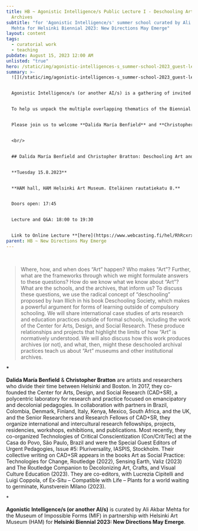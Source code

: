 ```yaml
---
title: HB ~ Agonistic Intelligence/s Public Lecture I - Deschooling Art and its
  Archives
subtitle: "for 'Agonistic Intelligence/s' summer school curated by Ali Akbar
  Mehta for Helsinki Biennial 2023: New Directions May Emerge"
layout: content
tags:
  - curatorial work
  - teaching
pubdate: August 15, 2023 12:00 AM
unlisted: "true"
hero: /static/img/agonistic-intelligences-s_summer-school-2023_guest-lecture_1.png
summary: >-
  ![](/static/img/agonistic-intelligences-s_summer-school-2023_guest-lecture_1.png)


  Agonistic Intelligence/s (or another AI/s) is a gathering of invited provocateurs, guest speakers, and participants that convenes as a Summer School for the Helsinki Biennial 2023. This research-led working group engages with a shortlisted selection of the HAM art collection as a key focal node and as an ‘archival site of inquiry’. 


  To help us unpack the multiple overlapping thematics of the Biennial NEW DIRECTIONS MAY EMERGE and the Summer School, guest speakers are invited to engage with the working group and conduct open-to-public lectures. 


  Please join us to welcome **Dalida María Benfield** and **Christopher Bratton**


  <br/>


  ## Dalida María Benfield and Christopher Bratton: Deschooling Art and its Archives


  **Tuesday 15.8.2023**


  **HAM hall, HAM Helsinki Art Museum. Eteläinen rautatiekatu 8.**


  Doors open: 17:45


  Lecture and Q&A: 18:00 to 19:30


  Link to Online Lecture **[here](https://www.webcasting.fi/hel/RhRcxrxu/)**
parent: HB ~ New Directions May Emerge
---
```

<br/>

> Where, how, and when does “Art” happen? Who makes “Art”? Further, what are the frameworks through which we might formulate answers to these questions? How do we know what we know about “Art”? What are the schools, and the archives, that inform us? To discuss these questions, we use the radical concept of “deschooling” proposed by Ivan Illich in his book Deschooling Society, which makes a powerful argument for forms of learning outside of compulsory schooling. We will share international case studies of arts research and education practices outside of formal schools, including the work of the Center for Arts, Design, and Social Research. These produce relationships and projects that highlight the limits of how “Art” is normatively understood. We will also discuss how this work produces archives (or not), and what, then, might these deschooled archival practices teach us about “Art” museums and other institutional archives.

**\***

**Dalida María Benfield** & **Christopher Bratton** are artists and researchers who divide their time between Helsinki and Boston. In 2017, they co-founded the Center for Arts, Design, and Social Research (CAD+SR), a polycentric laboratory for research and practice focused on emancipatory and decolonial pedagogies. In collaboration with partners in Brazil, Colombia, Denmark, Finland, Italy, Kenya, Mexico, South Africa, and the UK, and the Senior Researchers and Research Fellows of CAD+SR, they organize international and intercultural research fellowships, projects, residencies, workshops, exhibitions, and publications. Most recently, they co-organized Technologies of Critical Conscientization (Con/Crit/Tec) at the Casa do Povo, São Paulo, Brazil and were the Special Guest Editors of Urgent Pedagogies, Issue #5: Pluriversality, IASPIS, Stockholm. Their collective writing on CAD+SR appears in the books Art as Social Practice: Technologies for Change, Routledge (2022), Sensing Earth, Valiz (2023) and The Routledge Companion to Decolonizing Art, Crafts, and Visual Culture Education (2023). They are co-editors, with Lucrezia Cipitelli and Luigi Coppola, of Ex-Situ – Compatible with Life – Plants for a world waiting to germinate, Kunstverein Milano (2023).

\*

**Agonistic Intelligence/s (or another AI/s)** is curated by Ali Akbar Mehta for the Museum of Impossible Forms (MIF) in partnership with Helsinki Art Museum (HAM) for **Helsinki Biennial 2023: New Directions May Emerge**.
